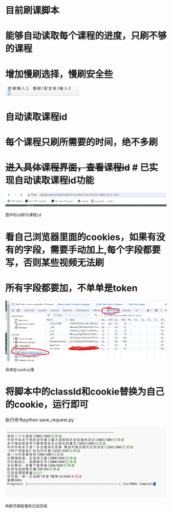 # 目前刷课脚本
# 能够自动读取每个课程的进度，只刷不够的课程
# 增加慢刷选择，慢刷安全些
![alt text](./img/img.png)
# 自动读取课程id
# 每个课程只刷所需要的时间，绝不多刷

# ~~进入具体课程界面，查看课程id~~ # 已实现自动读取课程id功能
![alt text](./img/image.png)
```
图中的id即为课程id
```

# 看自己浏览器里面的cookies，如果有没有的字段，需要手动加上,每个字段都要写，否则某些视频无法刷
# 所有字段都要加，不单单是token

![alt text](./img/image3.png)
```
具体在cookie里
```

# 将脚本中的classId和cookie替换为自己的cookie，运行即可

执行命令python save_request.py


![alt text](./img/image4.png)
```
刷新页面能看到已经完成
```